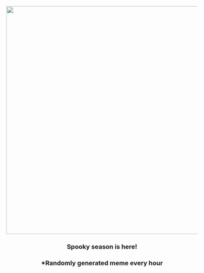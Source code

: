 <p align="center">
        <img src="https://i.redd.it/fve3m3c967r91.gif" width="600" height="600">
        </p>
        <h3 align="center">Spooky season is here!</h3>
        <h3 align="center">*Randomly generated meme every hour</h3>
    